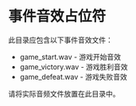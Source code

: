 # 事件音效占位符

此目录应包含以下事件音效文件：
- game_start.wav - 游戏开始音效
- game_victory.wav - 游戏胜利音效
- game_defeat.wav - 游戏失败音效

请将实际音频文件放置在此目录中。